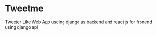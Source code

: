# Tweetme

Tweeter Like Web App useing django as backend and react js for fronend 
using django api  
